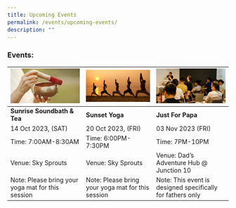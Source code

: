 ```yaml
---
title: Upcoming Events
permalink: /events/upcoming-events/
description: ""
---
```

### Events:



|![](/images/soundbath.png)  | ![](/images/sunset%20yoga.png)| ![](/images/dads-event.png) | 
| -------- | -------- | -------- | 
| **Sunrise Soundbath & Tea**  |**Sunset Yoga**| **Just For Papa**
| 14 Oct 2023, (SAT)  |20 Oct 2023, (FRI)| 03 Nov 2023 (FRI)
|Time: 7:00AM-8:30AM| Time: 6:00PM-7:30PM | Time: 7PM-10PM
Venue: Sky Sprouts | Venue: Sky Sprouts | Venue: Dad’s Adventure Hub @ Junction 10
Note: Please bring your yoga mat for this session | Note: Please bring your yoga mat for this session |Note: This event is designed specifically for fathers only